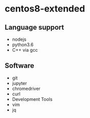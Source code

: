 # centos8-extended

## Language support

- nodejs
- python3.6
- C++ via gcc

## Software

- git
- jupyter
- chromedriver
- curl
- Development Tools
- vim
- jq
